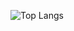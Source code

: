 ![Top Langs](https://github-readme-stats.vercel.app/api/top-langs/?username=SaiGaneshGupta6&layout=compact&theme=radical&count_private=true)
